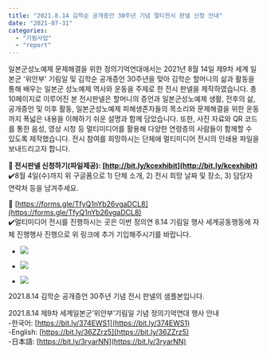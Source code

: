 ```yaml
---
title: "2021.8.14 김학순 공개증언 30주년 기념 멀티전시 판넬 신청 안내"
date: "2021-07-31"
categories: 
  - "기림사업"
  - "report"
---
```


일본군성노예제 문제해결을 위한 정의기억연대에서는 2021년 8월 14일 제9차 세계 일본군 '위안부' 기림일 및 김학순 공개증언 30주년을 맞아 김학순 할머니의 삶과 활동을 통해 배우는 일본군 성노예제 역사와 운동을 주제로 한 전시 판넬을 제작하였습니다. 총 10페이지로 이루어진 본 전시판넬은 할머니의 증언과 일본군성노예제 생활, 전후의 삶, 공개증언 및 이후 활동, 일본군성노예제 피해생존자들의 목소리와 문제해결을 위한 운동까지 폭넓은 내용을 이해하기 쉬운 설명과 함께 담았습니다. 또한, 사진 자료와 QR 코드를 통한 음성, 영상 시청 등 멀티미디어를 활용해 다양한 연령층의 사람들이 함께할 수 있도록 제작했습니다. 전시 참여를 희망하시는 단체에 멀티미디어 전시의 인쇄용 파일을 보내드리고자 합니다.

**📍 전시판넬 신청하기(파일제공): [http://bit.ly/kcexhibit](http://bit.ly/kcexhibit)**  
✔️8월 4일(수)까지 위 구글폼으로 1) 단체 소개, 2) 전시 희망 날짜 및 장소, 3) 담당자 연락처 등을 남겨주세요.

📍 [https://forms.gle/TfyQ1nYb26vgaDCL8](https://forms.gle/TfyQ1nYb26vgaDCL8)  
✔️멀티미디어 전시를 진행하시는 곳은 이번 정의연 8.14 기림일 행사 세계공동행동에 자체 진행행사 진행으로 위 링크에 추가 기입해주시기를 바랍니다.

- ![](https://womenandwar.net/kr/wp-content/uploads/2021/07/샘플-2021.8.14-김학순-공개증언-30주년-기념-멀티전시-판넬-001-1-723x1024.jpg)
    
- ![](https://womenandwar.net/kr/wp-content/uploads/2021/07/샘플-2021.8.14-김학순-공개증언-30주년-기념-멀티전시-판넬-002-723x1024.jpg)
    
- ![](https://womenandwar.net/kr/wp-content/uploads/2021/07/샘플-2021.8.14-김학순-공개증언-30주년-기념-멀티전시-판넬-004-723x1024.jpg)
    

2021.8.14 김학순 공개증언 30주년 기념 전시 판넬의 샘플본입니다.

2021.8.14 제9차 세계일본군’위안부’기림일 기념 정의기억연대 행사 안내  
\-한국어: [https://bit.ly/374EWS1](https://bit.ly/374EWS1)  
\-English: [https://bit.ly/36ZZrz5](https://bit.ly/36ZZrz5)  
\-日本語: [https://bit.ly/3ryarNN](https://bit.ly/3ryarNN)
